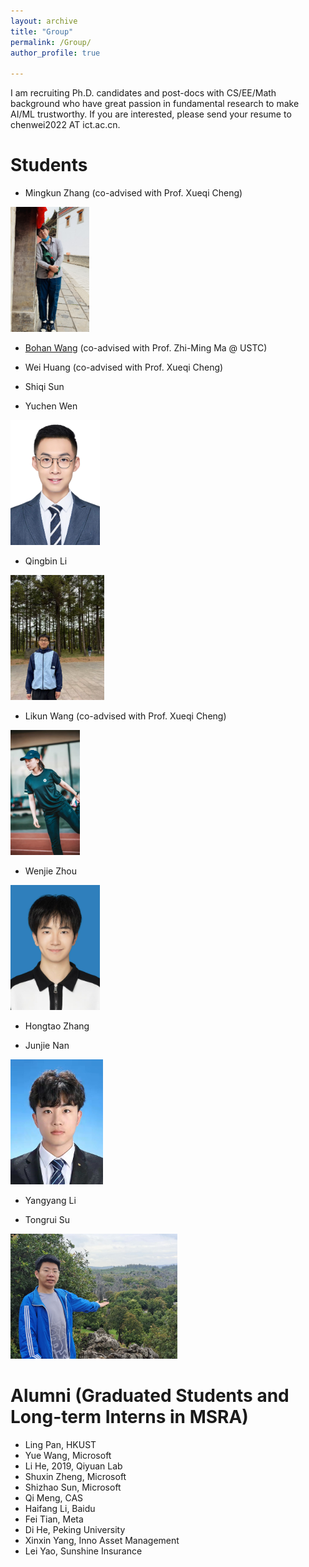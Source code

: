 ```yaml
---
layout: archive
title: "Group"
permalink: /Group/
author_profile: true

---
```

I am recruiting Ph.D. candidates and post-docs with CS/EE/Math background who have great passion in fundamental research to make AI/ML trustworthy. If you are interested, please send your resume to chenwei2022 AT ict.ac.cn.


Students
======

* Mingkun Zhang (co-advised with Prof. Xueqi Cheng)
<img src="./img/mingkun.jpg" height="200">

* [Bohan Wang](https://bhwangfy.github.io) (co-advised with Prof. Zhi-Ming Ma @ USTC)
  
* Wei Huang (co-advised with Prof. Xueqi Cheng)
  
* Shiqi Sun
  
* Yuchen Wen
<img src="./img/Yuchen.jpg" height="200">

* Qingbin Li
<img src="./img/qingbin.jpg" height="200">

* Likun Wang (co-advised with Prof. Xueqi Cheng)
<img src="./img/likun.jpg" height="200">
   
* Wenjie Zhou
<img src="./img/wenjie.jpg" height="200">
   
* Hongtao Zhang
  
* Junjie Nan
<img src="./img/Junjie.jpg" height="200">
   
* Yangyang Li
  
* Tongrui Su
<img src="./img/tongrui.jpg" height="200">



Alumni (Graduated Students and Long-term Interns in MSRA)
======
* Ling Pan, HKUST
* Yue Wang, Microsoft
* Li He, 2019, Qiyuan Lab
* Shuxin Zheng, Microsoft
* Shizhao Sun,  Microsoft
* Qi Meng, CAS
* Haifang Li, Baidu
* Fei Tian, Meta
* Di He, Peking University
* Xinxin Yang, Inno Asset Management
* Lei Yao, Sunshine Insurance

